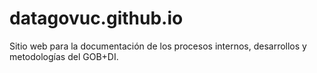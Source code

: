 # datagovuc.github.io

Sitio web para la documentación de los procesos internos, desarrollos y metodologías del GOB+DI.